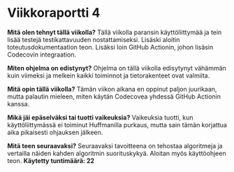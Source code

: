 # Viikkoraportti 4

**Mitä olen tehnyt tällä viikolla?**
Tällä viikolla paransin käyttöliittymää ja tein lisää testejä testikattavuuden nostattamiseksi. Lisäski aloitin toteutusdokumentaation teon. Lisäksi loin GitHub Actionin, johon lisäsin Codecovin integraation.

**Miten ohjelma on edistynyt?**
Ohjelma on tällä viikolla edisytynyt vähämmän kuin viimeksi ja melkein kaikki toiminnot ja tietorakenteet ovat valmiita. 

**Mitä opin tällä viikolla?**
Tämän viikon aikana en oppinut paljon juurikaan, mutta palautin mieleen, miten käytän Codecovea yhdessä GitHub Actionin kanssa.

**Mikä jäi epäselväksi tai tuotti vaikeuksia?**
Vaikeuksia tuotti, kun käyttöliittymässä ei toiminut Huffmanilla purkaus, mutta sain tämän korjattua aika pikaisesti ohjauksen jälkeen.

**Mitä teen seuraavaksi?**
Seuraavaksi tavoitteena on tehostaa algoritmeja ja vertailla näiden kahden algoritmin suorituskykyä. Aloitan myös käyttöohjeen teon.
**Käytetty tuntimäärä: 22**
